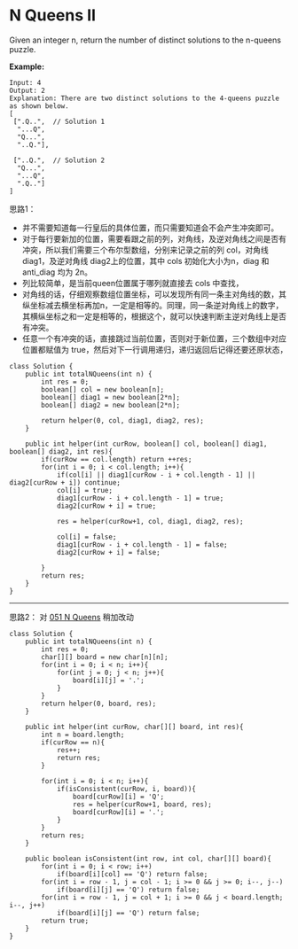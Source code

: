 # N Queens II

Given an integer n, return the number of distinct solutions to the n-queens puzzle.

**Example:**
```
Input: 4
Output: 2
Explanation: There are two distinct solutions to the 4-queens puzzle as shown below.
[
 [".Q..",  // Solution 1
  "...Q",
  "Q...",
  "..Q."],

 ["..Q.",  // Solution 2
  "Q...",
  "...Q",
  ".Q.."]
]
```
思路1：

* 并不需要知道每一行皇后的具体位置，而只需要知道会不会产生冲突即可。
* 对于每行要新加的位置，需要看跟之前的列，对角线，及逆对角线之间是否有冲突，所以我们需要三个布尔型数组，分别来记录之前的列 col，对角线 diag1，及逆对角线 diag2上的位置，其中 cols 初始化大小为n，diag 和 anti_diag 均为 2n。
* 列比较简单，是当前queen位置属于哪列就直接去 cols 中查找，
* 对角线的话，仔细观察数组位置坐标，可以发现所有同一条主对角线的数，其纵坐标减去横坐标再加n，一定是相等的。同理，同一条逆对角线上的数字，其横纵坐标之和一定是相等的，根据这个，就可以快速判断主逆对角线上是否有冲突。
* 任意一个有冲突的话，直接跳过当前位置，否则对于新位置，三个数组中对应位置都赋值为 true，然后对下一行调用递归，递归返回后记得还要还原状态，

```
class Solution {
    public int totalNQueens(int n) {
        int res = 0;
        boolean[] col = new boolean[n];
        boolean[] diag1 = new boolean[2*n];
        boolean[] diag2 = new boolean[2*n];
        
        return helper(0, col, diag1, diag2, res);
    }
    
    public int helper(int curRow, boolean[] col, boolean[] diag1, boolean[] diag2, int res){
        if(curRow == col.length) return ++res;
        for(int i = 0; i < col.length; i++){
            if(col[i] || diag1[curRow - i + col.length - 1] || diag2[curRow + i]) continue;
            col[i] = true;
            diag1[curRow - i + col.length - 1] = true;
            diag2[curRow + i] = true;
            
            res = helper(curRow+1, col, diag1, diag2, res);
            
            col[i] = false;
            diag1[curRow - i + col.length - 1] = false;
            diag2[curRow + i] = false;
            
        }
        return res;
    }
}
```



---

思路2： 对 [051 N Queens](https://github.com/ZequnSong/Leetcode/blob/master/Leetcode/051N-Queens.md) 稍加改动

```
class Solution {
    public int totalNQueens(int n) {
        int res = 0;
        char[][] board = new char[n][n];
        for(int i = 0; i < n; i++){
            for(int j = 0; j < n; j++){
                board[i][j] = '.';
            }
        }
        return helper(0, board, res);
    }
    
    public int helper(int curRow, char[][] board, int res){
        int n = board.length;
        if(curRow == n){
            res++;
            return res;
        }
        
        for(int i = 0; i < n; i++){
            if(isConsistent(curRow, i, board)){
                board[curRow][i] = 'Q';
                res = helper(curRow+1, board, res);
                board[curRow][i] = '.';      
            }
        }
        return res;
    }
    
    public boolean isConsistent(int row, int col, char[][] board){
        for(int i = 0; i < row; i++)
            if(board[i][col] == 'Q') return false;
        for(int i = row - 1, j = col - 1; i >= 0 && j >= 0; i--, j--)
            if(board[i][j] == 'Q') return false;
        for(int i = row - 1, j = col + 1; i >= 0 && j < board.length; i--, j++)
            if(board[i][j] == 'Q') return false;
        return true;
    }
}
```
